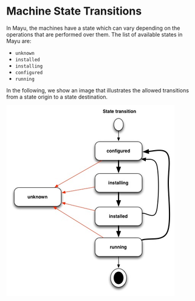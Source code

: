 # Machine State Transitions

In Mayu, the machines have a state which can vary depending on the operations that
are performed over them. The list of available states in Mayu are:

- `unknown`
- `installed`
- `installing`
- `configured`
- `running`

In the following, we show an image that illustrates the allowed transitions from
a state origin to a state destination.

![](./image/statesMayu.jpg)
